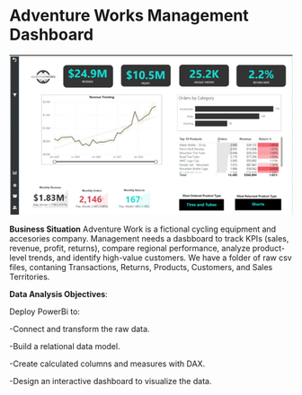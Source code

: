 # Adventure Works Management Dashboard
![](Adventure_Works_Executive_Summary.png)

**Business Situation** Adventure Work is a fictional cycling equipment and accesories company.
Management needs a dasbboard to track KPIs (sales, revenue, profit, returns), compare regional performance, analyze product-level trends, and identify high-value customers.
We have a folder of raw csv files, contaning Transactions, Returns, Products, Customers, and Sales Territories.

**Data Analysis Objectives**:

Deploy PowerBi to:

-Connect and transform the raw data.

-Build a relational data model.

-Create calculated columns and measures with DAX.

-Design an interactive dashboard to visualize the data.


